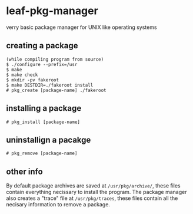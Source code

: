 # leaf-pkg-manager
verry basic package manager for UNIX like operating systems

## creating a package
```
(while compiling program from source)
$ ./configure --prefix=/usr
$ make
$ make check
$ mkdir -pv fakeroot
$ make DESTDIR=./fakeroot install
# pkg_create [package-name] ./fakeroot
```

## installing a package
```
# pkg_install [package-name]
```

## uninstallign a pacakge
```
# pkg_remove [package-name]
```

## other info

By default package archives are saved at `/usr/pkg/archive/`, these files contain everything necissary to install the program. The package manager also creates a "trace" file at `/usr/pkg/traces`, these files contain all the necisary information to remove a package. 
